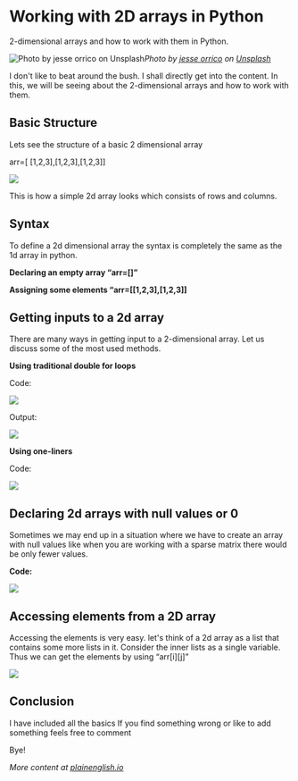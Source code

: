 
# Working with 2D arrays in Python

2-dimensional arrays and how to work with them in Python.

![Photo by [jesse orrico](https://unsplash.com/@jessedo81?utm_source=medium&utm_medium=referral) on [Unsplash](https://unsplash.com?utm_source=medium&utm_medium=referral)](https://cdn-images-1.medium.com/max/6380/0*ftHFNfRWfz3mLbQZ)*Photo by [jesse orrico](https://unsplash.com/@jessedo81?utm_source=medium&utm_medium=referral) on [Unsplash](https://unsplash.com?utm_source=medium&utm_medium=referral)*

I don't like to beat around the bush. I shall directly get into the content. In this, we will be seeing about the 2-dimensional arrays and how to work with them.

## **Basic Structure**

Lets see the structure of a basic 2 dimensional array

arr=[ [1,2,3],[1,2,3],[1,2,3]]

![](https://cdn-images-1.medium.com/max/2000/1*L3zkrDvsnllIOYBBjpbotg.png)

This is how a simple 2d array looks which consists of rows and columns.

## **Syntax**

To define a 2d dimensional array the syntax is completely the same as the 1d array in python.

**Declaring an empty array “arr=[]”**

**Assigning some elements “arr=[[1,2,3],[1,2,3]]**

## **Getting inputs to a 2d array**

There are many ways in getting input to a 2-dimensional array. Let us discuss some of the most used methods.

**Using traditional double for loops**

Code:

![](https://cdn-images-1.medium.com/max/2000/1*sNkKIjLPB9gx__4ARpnLQg.png)

Output:

![](https://cdn-images-1.medium.com/max/2000/1*A4u6-iHlg2k-9v2C5Lu8tA.png)

**Using one-liners**

Code:

![](https://cdn-images-1.medium.com/max/2000/1*q0DMpaH2HAuODsFxdzZzhQ.png)

## Declaring 2d arrays with null values or 0

Sometimes we may end up in a situation where we have to create an array with null values like when you are working with a sparse matrix there would be only fewer values.

**Code:**

![](https://cdn-images-1.medium.com/max/2000/1*63EbrFnV4ocrxJU0_YoYyw.png)

## Accessing elements from a 2D array

Accessing the elements is very easy. let's think of a 2d array as a list that contains some more lists in it. Consider the inner lists as a single variable. Thus we can get the elements by using “arr[i][j]”

![](https://cdn-images-1.medium.com/max/2000/1*Za9wZkpjD3uaudEIwsNAQA.png)

## Conclusion

I have included all the basics If you find something wrong or like to add something feels free to comment

Bye!

*More content at [plainenglish.io](http://plainenglish.io/)*
